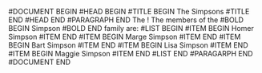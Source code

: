 #DOCUMENT BEGIN 
#HEAD BEGIN 
#TITLE BEGIN The Simpsons #TITLE END 
#HEAD END 
#PARAGRAPH END 
The !
The members of the #BOLD BEGIN Simpson #BOLD END family are:
#LIST BEGIN 
#ITEM BEGIN Homer Simpson #ITEM END 
#ITEM BEGIN Marge Simpson #ITEM END 
#ITEM BEGIN Bart Simpson #ITEM END 
#ITEM BEGIN Lisa Simpson #ITEM END 
#ITEM BEGIN Maggie Simpson #ITEM END 
#LIST END 
#PARAGARPH END 
#DOCUMENT END 